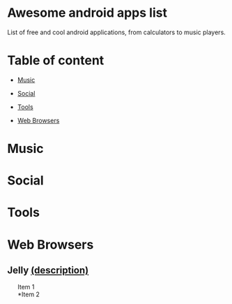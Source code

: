 # Awesome android apps list
List of free and cool android applications,
from calculators to music players.
# Table of content

* [Music](#music)


* [Social](#social)

* [Tools](#tools)

* [Web Browsers](#web-browsers)

# Music

# Social

# Tools

# Web Browsers
##  Jelly [(description)]( #jelly )
<ul style="list-style-type:none">
	<li>Item 1</li>
	*Item 2
</ul>
